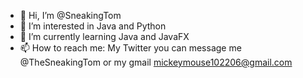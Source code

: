 - 👋 Hi, I’m @SneakingTom
- 👀 I’m interested in Java and Python
- 🌱 I’m currently learning Java and JavaFX
- 📫 How to reach me: My Twitter you can message me @TheSneakingTom or my gmail mickeymouse102206@gmail.com

<!---
SneakingTom/SneakingTom is a ✨ special ✨ repository because its `README.md` (this file) appears on your GitHub profile.
You can click the Preview link to take a look at your changes.
--->
